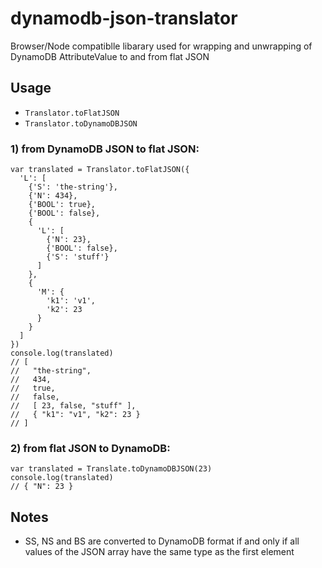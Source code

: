 # dynamodb-json-translator
Browser/Node compatiblle libarary used for wrapping and unwrapping of DynamoDB AttributeValue to and from flat JSON


## Usage

  - `Translator.toFlatJSON`
  - `Translator.toDynamoDBJSON`

### 1) from DynamoDB JSON to flat JSON:

```
var translated = Translator.toFlatJSON({
  'L': [ 
    {'S': 'the-string'}, 
    {'N': 434}, 
    {'BOOL': true}, 
    {'BOOL': false}, 
    {
      'L': [
        {'N': 23}, 
        {'BOOL': false}, 
        {'S': 'stuff'}
      ]
    },
    {
      'M': {
        'k1': 'v1',
        'k2': 23
      }
    }
  ]
})
console.log(translated)
// [
//   "the-string", 
//   434, 
//   true,
//   false, 
//   [ 23, false, "stuff" ], 
//   { "k1": "v1", "k2": 23 }
// ]
```

### 2) from flat JSON to DynamoDB:

```
var translated = Translate.toDynamoDBJSON(23)
console.log(translated)
// { "N": 23 }

```

## Notes
  - SS, NS and BS are converted to DynamoDB format if and only if all values of the JSON array have the same type as the first element